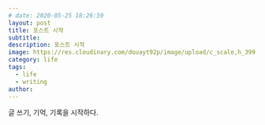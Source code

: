 ```yaml
---
# date: 2020-05-25 18:26:59
layout: post
title: 포스트 시작
subtitle: 
description: 포스트 시작
image: https://res.cloudinary.com/douayt92p/image/upload/c_scale,h_399,q_auto,w_760/v1591001871/pixabay/office-4906312_1920_y77kxl.jpg
category: life
tags:
  - life
  - writing
author: 
---
```


글 쓰기, 기억, 기록을 시작하다.

